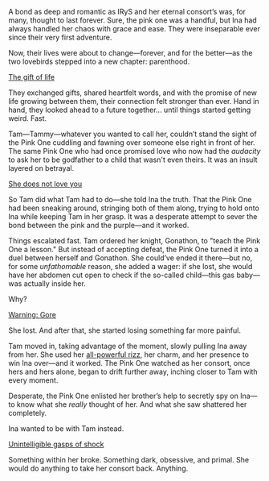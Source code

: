<!-- title: Turning To Another -->

A bond as deep and romantic as IRyS and her eternal consort’s was, for many, thought to last forever. Sure, the pink one was a handful, but Ina had always handled her chaos with grace and ease. They were inseparable ever since their very first adventure.

Now, their lives were about to change—forever, and for the better—as the two lovebirds stepped into a new chapter: parenthood.

[The gift of life](#embed:https://www.youtube.com/live/os9TbwMUcbk?t=3845)

They exchanged gifts, shared heartfelt words, and with the promise of new life growing between them, their connection felt stronger than ever. Hand in hand, they looked ahead to a future together... until things started getting weird. Fast.

Tam—Tammy—whatever you wanted to call her, couldn’t stand the sight of the Pink One cuddling and fawning over someone else right in front of her. The same Pink One who had once promised love who now had the *audacity* to ask her to be godfather to a child that wasn't even theirs. It was an insult layered on betrayal.

[She does not love you](#embed:https://www.youtube.com/live/os9TbwMUcbk?t=5979)

So Tam did what Tam had to do—she told Ina the truth. That the Pink One had been sneaking around, stringing both of them along, trying to hold onto Ina while keeping Tam in her grasp. It was a desperate attempt to sever the bond between the pink and the purple—and it worked.

Things escalated fast. Tam ordered her knight, Gonathon, to "teach the Pink One a lesson." But instead of accepting defeat, the Pink One turned it into a duel between herself and Gonathon. She could’ve ended it there—but no, for some *unfathomable* reason, she added a wager: if she lost, she would have her abdomen cut open to check if the so-called child—this gas baby—was actually inside her.

Why?

[Warning: Gore](#embed:https://www.youtube.com/live/os9TbwMUcbk?t=6563)

She lost. And after that, she started losing something far more painful.

Tam moved in, taking advantage of the moment, slowly pulling Ina away from her. She used her [all-powerful rizz](https://www.youtube.com/live/os9TbwMUcbk?t=6881), her charm, and her presence to win Ina over—and it worked. The Pink One watched as her consort, once hers and hers alone, began to drift further away, inching closer to Tam with every moment.

Desperate, the Pink One enlisted her brother’s help to secretly spy on Ina—to know what she *really* thought of her. And what she saw shattered her completely.

Ina wanted to be with Tam instead.

[Unintelligible gasps of shock](#embed:https://www.youtube.com/live/os9TbwMUcbk?t=8322)

Something within her broke. Something dark, obsessive, and primal. She would do anything to take her consort back. Anything.